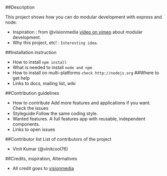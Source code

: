 ##Description

This project shows how you can do modular development with express and node.
- Inspiration : from @visionmedia [video on vimeo](http://vimeo.com/56166857) about modular development.
- Why this project, etc! : `Interesting idea`.

##Installation instruction
- How to install
    `npm install`
- What is needed to install
   `node and npm`
- How to install on multi-platforms
    `check http://nodejs.org`
##Where to get help
- Links to docs, mailing list, wiki

##Contribution guidelines
- How to contribute
 Add more features and applications if you want. Check the issues
- Styleguide
 Follow the same coding style.
- Wanted features.
 A full features app with reusable, independent components.
- Links to open issues

##Contributor list
List of contributors of the project
- Vinit Kumar (@vinitcool76)

##Credits, inspiration, Alternatives
- All credit goes to [visionmedia](http://github.com/visionmedia)



